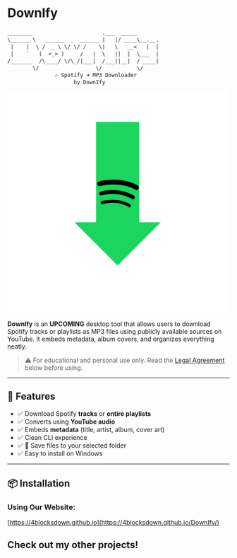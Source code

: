 # DownIfy
```text
________                      .___  _____       
\______ \   ______  _  ______ |   |/ ____\__.__.
 |    |  \ /  _ \ \/ \/ /    \|   \   __<   |  |
 |    `   (  <_> )     /   |  \   ||  |  \___  |
/_______  /\____/ \/\_/|___|  /___||__|  / ____|
        \/                  \/           \/      
               🎶 Spotify ➜ MP3 Downloader
                     by DownIfy
```

![DownIfy Logo](https://github.com/4blocksdown/DownIfy/blob/website/icon.png)

**DownIfy** is an **UPCOMING** desktop tool that allows users to download Spotify tracks or playlists as MP3 files using publicly available sources on YouTube. It embeds metadata, album covers, and organizes everything neatly.

> ⚠️ For educational and personal use only. Read the [Legal Agreement](https://4blocksdown.github.io/DownIfy/) below before using.

---

## 🚀 Features

- ✅ Download Spotify **tracks** or **entire playlists**
- ✅ Converts using **YouTube audio**
- ✅ Embeds **metadata** (title, artist, album, cover art)
- ✅ Clean CLI experience
- ✅ 💾 Save files to your selected folder
- ✅ Easy to install on Windows

---

## 📦 Installation

### Using Our Website:
[https://4blocksdown.github.io](https://4blocksdown.github.io/DownIfy/)

## Check out my other projects!
